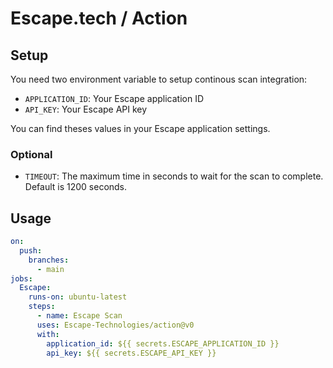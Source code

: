 # Escape.tech / Action

## Setup

You need two environment variable to setup continous scan integration:

- `APPLICATION_ID`: Your Escape application ID
- `API_KEY`: Your Escape API key

You can find theses values in your Escape application settings.

### Optional

- `TIMEOUT`: The maximum time in seconds to wait for the scan to complete. Default is 1200 seconds.

## Usage

```yaml
on:
  push:
    branches:
      - main
jobs:
  Escape:
    runs-on: ubuntu-latest
    steps:
      - name: Escape Scan
      uses: Escape-Technologies/action@v0
      with:
        application_id: ${{ secrets.ESCAPE_APPLICATION_ID }}
        api_key: ${{ secrets.ESCAPE_API_KEY }}
```
